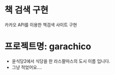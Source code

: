 # 책 검색 구현
카카오 API를 이용한 책검색 사이트 구현 

# 프로젝트명: garachico
- 윤식당2에서 식당을 한 라스팔마스의 도시 이름 입니다. 
- 그냥 적었어요....
